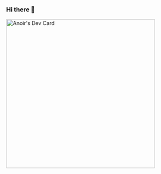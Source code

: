 ### Hi there 👋

<a href="https://app.daily.dev/Tyrion"><img src="https://api.daily.dev/devcards/b782a2c3d1974ca3a2387d7eb3913f7e.png?r=g99" width="400" alt="Anoir's Dev Card"/></a>
